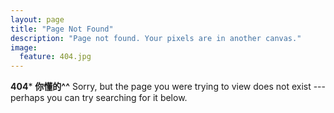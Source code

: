 ```yaml
---
layout: page
title: "Page Not Found"
description: "Page not found. Your pixels are in another canvas."
image:
  feature: 404.jpg
---  
```

**404***
**你懂的^^**
Sorry, but the page you were trying to view does not exist --- perhaps you can try searching for it below.

<script type="text/javascript">
  var GOOG_FIXURL_LANG = 'en';
  var GOOG_FIXURL_SITE = '{{ site.url }}'
</script>
<script type="text/javascript"
  src="http://linkhelp.clients.google.com/tbproxy/lh/wm/fixurl.js">
</script>